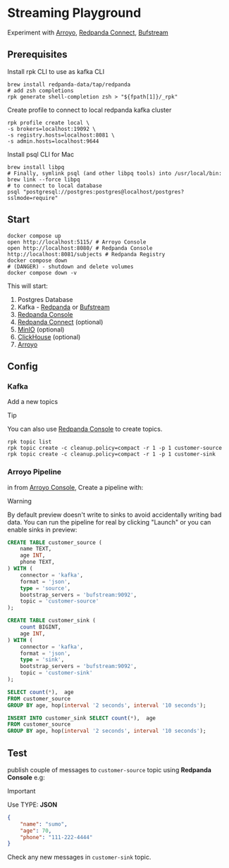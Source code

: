 # Streaming Playground

Experiment with [Arroyo](https://www.arroyo.dev/), [Redpanda Connect](https://www.redpanda.com/connect), [Bufstream](https://buf.build/product/bufstream)

## Prerequisites

Install rpk CLI to use as kafka CLI

```shell
brew install redpanda-data/tap/redpanda
# add zsh completions
rpk generate shell-completion zsh > "${fpath[1]}/_rpk"
```

Create profile to connect to local redpanda kafka cluster

```shell
rpk profile create local \
-s brokers=localhost:19092 \
-s registry.hosts=localhost:8081 \
-s admin.hosts=localhost:9644
```

Install psql CLI for Mac

```shell
brew install libpq
# Finally, symlink psql (and other libpq tools) into /usr/local/bin:
brew link --force libpq
# to connect to local database
psql "postgresql://postgres:postgres@localhost/postgres?sslmode=require"
```

## Start

```shell
docker compose up
open http://localhost:5115/ # Arroyo Console
open http://localhost:8080/ # Redpanda Console
http://localhost:8081/subjects # Redpanda Registry
docker compose down
# (DANGER) - shutdown and delete volumes
docker compose down -v
```

This will start:

1. Postgres Database
2. Kafka - [Redpanda](https://www.redpanda.com/) or [Bufstream](https://buf.build/product/bufstream)
3. [Redpanda Console](https://www.redpanda.com/redpanda-console-kafka-ui)
4. [Redpanda Connect](https://www.redpanda.com/connect) (optional)
5. [MinIO](https://min.io/) (optional)
6. [ClickHouse](https://clickhouse.com/) (optional)
7. [Arroyo](https://www.arroyo.dev/)

## Config

### Kafka

Add a new topics

> [!TIP]
> You can also use [Redpanda Console](http://localhost:8080/overview) to create topics.

```shell
rpk topic list
rpk topic create -c cleanup.policy=compact -r 1 -p 1 customer-source
rpk topic create -c cleanup.policy=compact -r 1 -p 1 customer-sink
```

### Arroyo Pipeline

in from [Arroyo Console](http://localhost:5115/), Create a pipeline with:

> [!WARNING]
> By default preview doesn't write to sinks to avoid accidentally writing bad data.
> You can run the pipeline for real by clicking "Launch" or you can enable sinks in preview:

```sql
CREATE TABLE customer_source (
    name TEXT,
    age INT,
    phone TEXT,
) WITH (
    connector = 'kafka',
    format = 'json',
    type = 'source',
    bootstrap_servers = 'bufstream:9092',
    topic = 'customer-source'
);

CREATE TABLE customer_sink (
    count BIGINT,
    age INT,
) WITH (
    connector = 'kafka',
    format = 'json',
    type = 'sink',
    bootstrap_servers = 'bufstream:9092',
    topic = 'customer-sink'
);

SELECT count(*),  age
FROM customer_source
GROUP BY age, hop(interval '2 seconds', interval '10 seconds');

INSERT INTO customer_sink SELECT count(*),  age
FROM customer_source
GROUP BY age, hop(interval '2 seconds', interval '10 seconds');
```

## Test

publish couple of messages to `customer-source` topic using **Redpanda Console** e.g:

> [!IMPORTANT]  
> Use TYPE: **JSON**

```json
{
    "name": "sumo",
    "age": 70,
    "phone": "111-222-4444"
}
```

Check any new messages in `customer-sink` topic.
